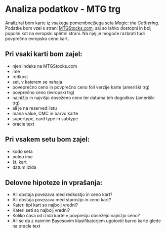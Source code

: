 # Analiza podatkov - MTG trg

Analiziral bom karte iz vsakega pomembnejšega seta _Magic: the Gathering_. Podatke bom vzel s strani [MTGStocks.com](https://www.mtgstocks.com/sets), saj so lahko dostopni in bolj popolni kot na evropski spletni strani. Na njej je mogoče razbrati tudi povprečno evropsko ceno kart.

## Pri vsaki karti bom zajel:

- njen indeks na MTGStocks.com
- ime
- redkost
- set, v katerem se nahaja
- poveprečno ceno in povprečno ceno foil verzije karte (ameriški trg)
- povprečno ceno (evropski trg)
- najnižjo in najvišjo doseženo ceno ter datuma teh dogodkov (ameriški trg)
- ali je na reserved listu
- mana value, CMC in barvo karte
- supertype, card type in subtype
- oracle text

## Pri vsakem setu bom zajel:

- kodo seta
- polno ime
- št. kart
- datum izida

## Delovne hipoteze in vprašanja:

- Ali obstaja povezava med redkostjo in ceno kart?
- Ali obstaja povezava med starostjo in ceno kart?
- Kateri tipi kart so najbolj vredni?
- Kateri seti so najbolj vredni?
- Koliko časa od izida karte v povprečju dosežejo najnižjo ceno?
- Ali se da z naivnim Bayesovim klasifikatorjem ugotoviti barvo karte glede na oracle text
